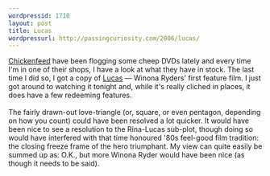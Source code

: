 ```yaml
--- 
wordpressid: 1710
layout: post
title: Lucas
wordpressurl: http://passingcuriosity.com/2006/lucas/
---
```

<a href="http://chickenfeed.com.au/">Chickenfeed</a> have been flogging some cheep DVDs lately and every time I'm in one of their shops, I have a look at what they have in stock. The last time I did so, I got a copy of <a href="http://imdb.com/title/tt0091445/">Lucas</a> &mdash; Winona Ryders' first feature film. I just got around to watching it tonight and, while it's <emph>really</emph> cliched in places, it does have a few redeeming features.<br /><br />The fairly drawn-out love-triangle (or, square, or even pentagon, depending on how you count) could have been resolved a lot quicker. It would have been nice to see a resolution to the Rina-Lucas sub-plot, though doing so would have interfered with that time honoured '80s feel-good film tradition: the closing freeze frame of the hero triumphant. My view can quite easily be summed up as: O.K., but more Winona Ryder would have been nice (as though it needs to be said).

